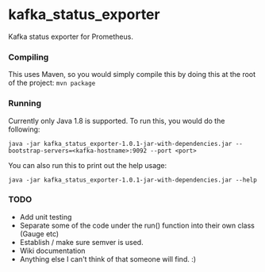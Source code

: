# kafka_status_exporter
Kafka status exporter for Prometheus.

### Compiling

This uses Maven, so you would simply compile this by doing this at the root of the project: `mvn package`

### Running

Currently only Java 1.8 is supported. To run this, you would do the following:

```
java -jar kafka_status_exporter-1.0.1-jar-with-dependencies.jar --bootstrap-servers=<kafka-hostname>:9092 --port <port>
```

You can also run this to print out the help usage:

```
java -jar kafka_status_exporter-1.0.1-jar-with-dependencies.jar --help
```

### TODO

* Add unit testing
* Separate some of the code under the run() function into their own class (Gauge etc)
* Establish / make sure semver is used.
* Wiki documentation
* Anything else I can't think of that someone will find. :)

